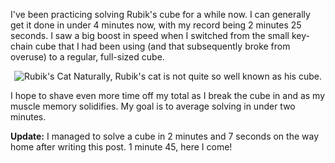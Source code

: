 I've been practicing solving Rubik's cube for a while now.  I can generally get it done in under 4 minutes now, with my record being 2 minutes 25 seconds.  I saw a big boost in speed when I switched from the small key-chain cube that I had been using (and that subsequently broke from overuse) to a regular, full-sized cube.

<div style="text-align:center;margin-bottom:1em;"><img src="//threebrothers.org/brendan/blog/files/rubikscat.jpg" alt="Rubik's Cat" />
Naturally, Rubik's cat is not quite so well known as his cube.</div>

I hope to shave even more time off my total as I break the cube in and as my muscle memory solidifies.  My goal is to average solving in under two minutes.

<b>Update:</b> I managed to solve a cube in 2 minutes and 7 seconds on the way home after writing this post.  1 minute 45, here I come!
